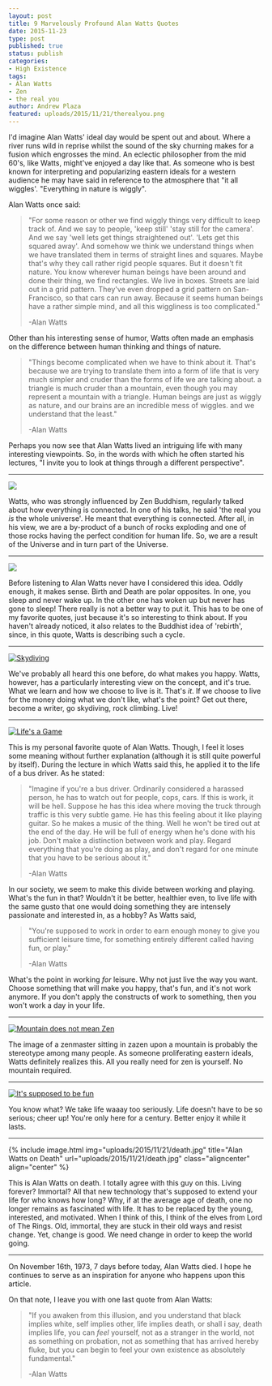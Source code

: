 ```yaml
---
layout: post
title: 9 Marvelously Profound Alan Watts Quotes
date: 2015-11-23
type: post
published: true
status: publish
categories:
- High Existence
tags:
- Alan Watts
- Zen
- the real you
author: Andrew Plaza
featured: uploads/2015/11/21/therealyou.png
---
```

I'd imagine Alan Watts' ideal day would be spent out and about. Where a river runs wild in reprise whilst the sound of the sky churning makes for a fusion which engrosses the mind. An eclectic philosopher from the mid 60's, like Watts, might've enjoyed a day like that. As someone who is best known for interpreting and popularizing eastern ideals for a western audience he may have said in reference to the atmosphere that "it all wiggles'. "Everything in nature is wiggly".

Alan Watts once said:
>"For some reason or other we find wiggly things very difficult to keep track of. And we say to people, 'keep still' 'stay still for the camera'. And we say 'well lets get things straightened out'. 'Lets get this squared away'. And somehow we think we understand things when we have translated them in terms of straight lines and squares. Maybe that's why they call rather rigid people squares. But it doesn't fit nature. You know wherever human beings have been around and done their thing, we find rectangles. We live in boxes. Streets are laid out in a grid pattern. They've even dropped a grid pattern on San-Francisco, so that cars can run away. Because it seems human beings have a rather simple mind, and all this wiggliness is too complicated."
>
>-Alan Watts

Other than his interesting sense of humor, Watts often made an emphasis on the difference between human thinking and things of nature.

>"Things become complicated when we have to think about it. That's because we are trying to translate them into a form of life that is very much simpler and cruder than the forms of life we are talking about. a triangle is much cruder than a mountain, even though you may represent a mountain with a triangle. Human beings are just as wiggly as nature, and our brains are an incredible mess of wiggles. and we understand that the least."
>
>-Alan Watts

Perhaps you now see that Alan Watts lived an intriguing life with many interesting viewpoints. So, in the words with which he often started his lectures, "I invite you to look at things through a different perspective".


- - -


<a class = "lightbox" href="{{site.url}}uploads/2015/11/21/therealyou.png"><img src="{{site.url}}uploads/2015/11/21/therealyou.png" class="aligncenter"></a>


Watts, who was strongly influenced by Zen Buddhism, regularly talked about how everything is connected. In one of his talks, he said 'the real you *is* the whole universe'. He meant that everything is connected. After all, in his view, we are a by-product of a bunch of rocks exploding and one of those rocks having the perfect condition for human life. So, we are a result of the Universe and in turn part of the Universe.


- - -


<a class = "lightbox" href="{{site.url}}uploads/2015/11/21/sleepandneverwakeup.png"><img src="{{site.url}}uploads/2015/11/21/sleepandneverwakeup.png" class="aligncenter"></a>


Before listening to Alan Watts never have I considered this idea. Oddly enough, it makes sense. Birth and Death are polar opposites. In one, you sleep and never wake up. In the other one has woken up but never has gone to sleep! There really is not a better way to put it. This has to be one of my favorite quotes, just because it's so interesting to think about. If you haven't already noticed, it also relates to the Buddhist idea of 'rebirth', since, in this quote, Watts is describing such a cycle.


- - -


<a class="lightbox" href="{{site.url}}uploads/2015/11/21/skydiving.png"><img src="{{site.url}}uploads/2015/11/21/skydiving.png" alt="Skydiving" class="aligncenter"></img></a>


We've probably all heard this one before, do what makes you happy. Watts, however, has a particularly interesting view on the concept, and it's true. What we learn and how we choose to live is it. That's *it*. If we choose to live for the money doing what we don't like, what's the point? Get out there, become a writer, go skydiving, rock climbing. Live!


- - -


<a class="lightbox" href="{{site.url}}uploads/2015/11/21/lifesagame.png"><img src="{{site.url}}uploads/2015/11/21/lifesagame.png" alt="Life's a Game" class="aligncenter"></img></a>


This is my personal favorite quote of Alan Watts. Though, I feel it loses some meaning without further explanation (although it is still quite powerful by itself). During the lecture in which Watts said this, he applied it to the life of a bus driver. As he stated:
>"Imagine if you're a bus driver. Ordinarily considered a harassed person, he has to watch out for people, cops, cars. If this is work, it will be hell. Suppose he has this idea where moving the truck through traffic is this very subtle game. He has this feeling about it like playing guitar. So he makes a music of the thing. Well he won't be tired out at the end of the day. He will be full of energy when he's done with his job. Don't make a distinction between work and play. Regard everything that you're doing as play, and don't regard for one minute that you have to be serious about it."
>
>-Alan Watts

In our society, we seem to make this divide between working and playing. What's the fun in that? Wouldn't it be better, healthier even, to live life with the same gusto that one would doing something they are intensely passionate and interested in, as a hobby? As Watts said,
>"You're supposed to work in order to earn enough money to give you sufficient leisure time, for something entirely different called having fun, or play."
>
>-Alan Watts

What's the point in working *for* leisure. Why not just live the way you want. Choose something that will make you happy, that's fun, and it's not work anymore. If you don't apply the constructs of work to something, then you won't work a day in your life.


- - -

<a class="lightbox" href="{{site.url}}uploads/2015/11/21/zenmountain.png"><img src="{{site.url}}uploads/2015/11/21/zenmountain.png" alt="Mountain does not mean Zen" class="aligncenter"></img></a>

The image of a zenmaster sitting in zazen upon a mountain is probably the stereotype among many people. As someone proliferating eastern ideals, Watts definitely realizes this. All you really need for zen is yourself. No mountain required.

- - -

<a class="lightbox" href="{{site.url}}uploads/2015/11/21/funnygods.png"><img src="{{site.url}}uploads/2015/11/21/funnygods.png" alt="It's supposed to be fun" class="aligncenter"></img></a>

You know what? We take life waaay too seriously. Life doesn't have to be so serious; cheer up! You're only here for a century. Better enjoy it while it lasts.

- - -

{% include image.html img="uploads/2015/11/21/death.jpg" title="Alan Watts on Death" url="uploads/2015/11/21/death.jpg" class="aligncenter" align="center" %}

This is Alan Watts on death. I totally agree with this guy on this. Living forever? Immortal? All that new technology that's supposed to extend your life for who knows how long? Why, if at the average age of death, one no longer remains as fascinated with life. It has to be replaced by the young, interested, and motivated. When I think of this, I think of the elves from Lord of The Rings. Old, immortal, they are stuck in their old ways and resist change. Yet, change is good. We need change in order to keep the world going.


- - -

On November 16th, 1973, 7 days before today, Alan Watts died. I hope he continues to serve as an inspiration for anyone who happens upon this article.

On that note, I leave you with one last quote from Alan Watts:
>"If you awaken from this illusion, and you understand that black implies white, self implies other, life implies death, or shall i say, death implies life, you can *feel* yourself, not as a stranger in the world, not as something on probation, not as something that has arrived hereby fluke, but you can begin to feel your own existence as absolutely fundamental."
>
>-Alan Watts
